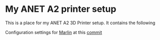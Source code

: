 # My ANET A2 printer setup

This is a place for my ANET A2 3D Printer setup. It contains the following

Configuration settings for [Marlin](https://github.com/MarlinFirmware/Marlin) at this [commit](https://github.com/MarlinFirmware/Marlin/tree/8c07ac7f7c6da6d0a7e60581019c0b1e62732bf3)
